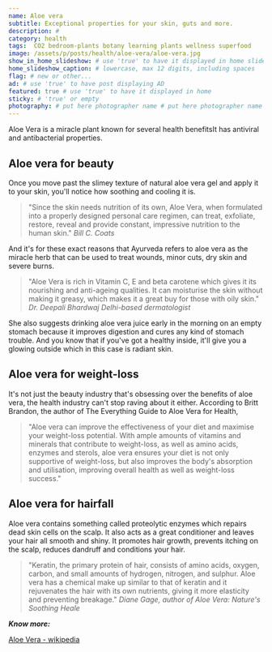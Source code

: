 ```yaml
---
name: Aloe vera
subtitle: Exceptional properties for your skin, guts and more.
description: #
category: health
tags:  CO2 bedroom-plants botany learning plants wellness superfood
image: /assets/p/posts/health/aloe-vera/aloe-vera.jpg
show_in_home_slideshow: # use 'true' to have it displayed in home slideshow
home_slideshow_caption: # lowercase, max 12 digits, including spaces
flag: # new or other...
ad: # use 'true' to have post displaying AD
featured: true # use 'true' to have it displayed in home
sticky: # 'true' or empty
photography: # put here photographer name # put here photographer name
---
```

Aloe Vera is a miracle plant known for several health benefitsIt has antiviral and antibacterial properties.

## Aloe vera for beauty

Once you move past the slimey texture of natural aloe vera gel and apply it to your skin, you'll notice how soothing and cooling it is.

>"Since the skin needs nutrition of its own, Aloe Vera, when formulated into a properly designed personal care regimen, can treat, exfoliate, restore, reveal and provide constant, impressive nutrition to the human skin." _Bill C. Coats_

And it's for these exact reasons that Ayurveda refers to aloe vera as the miracle herb that can be used to treat wounds, minor cuts, dry skin and severe burns.

>"Aloe Vera is rich in Vitamin C, E and beta carotene which gives it its nourishing and anti-ageing qualities. It can moisturise the skin without making it greasy, which makes it a great buy for those with oily skin." _Dr. Deepali Bhardwaj Delhi-based dermatologist_

She also suggests drinking aloe vera juice early in the morning on an empty stomach because it improves digestion and cures any kind of stomach trouble. And you know that if you've got a healthy inside, it'll give you a glowing outside which in this case is radiant skin.

## Aloe vera for weight-loss

It's not just the beauty industry that's obsessing over the benefits of aloe vera, the health industry can't stop raving about it either. According to Britt Brandon, the author of The Everything Guide to Aloe Vera for Health,

>"Aloe vera can improve the effectiveness of your diet and maximise your weight-loss potential. With ample amounts of vitamins and minerals that contribute to weight-loss, as well as amino acids, enzymes and sterols, aloe vera ensures your diet is not only supportive of weight-loss, but also improves the body's absorption and utilisation, improving overall health as well as weight-loss success."

## Aloe vera for hairfall

Aloe vera contains something called proteolytic enzymes which repairs dead skin cells on the scalp. It also acts as a great conditioner and leaves your hair all smooth and shiny. It promotes hair growth, prevents itching on the scalp, reduces dandruff and conditions your hair.

>"Keratin, the primary protein of hair, consists of amino acids, oxygen, carbon, and small amounts of hydrogen, nitrogen, and sulphur. Aloe vera has a chemical make up similar to that of keratin and it rejuvenates the hair with its own nutrients, giving it more elasticity and preventing breakage." _Diane Gage, author of Aloe Vera: Nature's Soothing Heale_


**_Know more:_**

[Aloe Vera - wikipedia](https://en.wikipedia.org/wiki/Aloe_vera)

